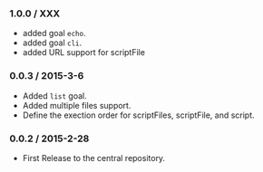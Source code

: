 ### 1.0.0 / XXX

* added goal `echo`.
* added goal `cli`.
* added URL support for scriptFile

### 0.0.3 / 2015-3-6

* Added `list` goal.
* Added multiple files support.
* Define the exection order for scriptFiles, scriptFile, and script.

### 0.0.2 / 2015-2-28

* First Release to the central repository.
